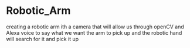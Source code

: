 # Robotic_Arm
creating a robotic arm ith a camera that will allow us through openCV and Alexa voice to say what we want the arm to pick up and the robotic hand will search for it and pick it up 
